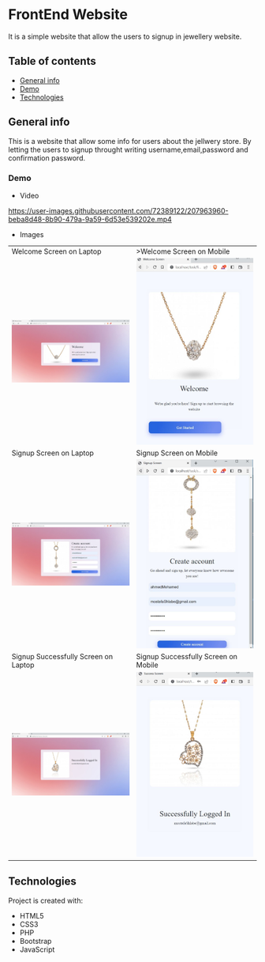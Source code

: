# FrontEnd Website
It is a simple website that allow the users to signup in jewellery website.

## Table of contents
* [General info](#general-info)
* [Demo](#demo)
* [Technologies](#technologies)


## General info
This is a website that allow some info for users about the jellwery store. By letting the users to signup throught writing username,email,password and confirmation password.  

### Demo
 * Video

https://user-images.githubusercontent.com/72389122/207963960-beba8d48-8b90-479a-9a59-6d53e539202e.mp4

* Images
<table>
  <tr>
    <td>Welcome Screen on Laptop</td>
     <td>>Welcome Screen on Mobile</td>
  </tr>
  <tr>
    <td><img src="screenshot/welcome_screen_laptop.JPG" width=240/></td>
    <td><img src="screenshot/welcome_screen_mobile.JPG" width=240/></td>
  </tr>
  <tr>
    <td>Signup Screen on Laptop</td>
     <td>Signup Screen on Mobile</td>
  </tr>
  <tr>
    <td><img src="screenshot/signup_screen_laptop.JPG" width=240></td>
    <td><img src="screenshot/signup_screen_mobile.JPG" width=240></td>
  </tr>
  <tr>
    <td>Signup Successfully Screen on Laptop </td>
    <td>Signup Successfully Screen on Mobile</td>
  </tr>
  <tr>
  <td><img src="screenshot/dignup_success_laptop.JPG" width=240></td>
    <td><img src="screenshot/signup_success_mobile.JPG" width=240></td>
  </tr>
 </table>


## Technologies
Project is created with:
* HTML5
* CSS3
* PHP
* Bootstrap
* JavaScript
